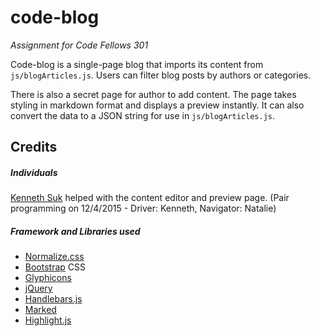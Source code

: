 # code-blog
_Assignment for Code Fellows 301_

Code-blog is a single-page blog that imports its content from `js/blogArticles.js`. Users can filter blog posts by authors or categories.

There is also a secret page for author to add content. The page takes styling in markdown format and displays a preview instantly. It can also convert the data to a JSON string for use in `js/blogArticles.js`.

## Credits
##### Individuals
[Kenneth Suk](https://github.com/suhk) helped with the content editor and preview page. (Pair programming on 12/4/2015 - Driver: Kenneth, Navigator: Natalie)

##### Framework and Libraries used
- [Normalize.css](http://necolas.github.io/normalize.css/)
- [Bootstrap](http://getbootstrap.com/) CSS
- [Glyphicons](http://glyphicons.com/)
- [jQuery](http://jquery.com/)
- [Handlebars.js](http://handlebarsjs.com/)
- [Marked](https://github.com/chjj/marked)
- [Highlight.js](https://highlightjs.org/)
